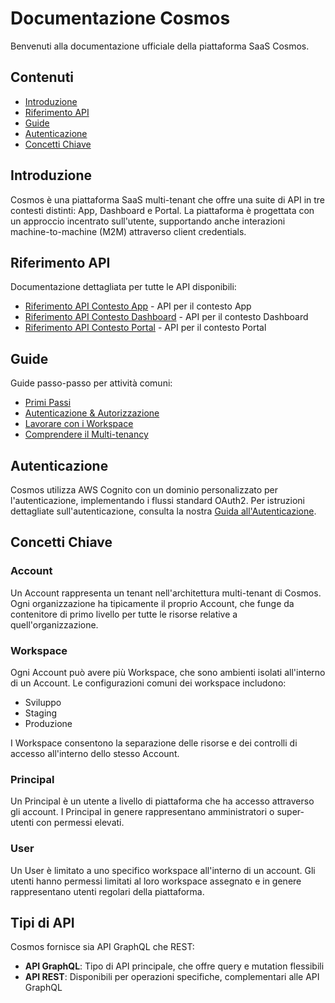 # Documentazione Cosmos

Benvenuti alla documentazione ufficiale della piattaforma SaaS Cosmos.

## Contenuti

- [Introduzione](#introduzione)
- [Riferimento API](#riferimento-api)
- [Guide](#guide)
- [Autenticazione](#autenticazione)
- [Concetti Chiave](#concetti-chiave)

## Introduzione

Cosmos è una piattaforma SaaS multi-tenant che offre una suite di API in tre contesti distinti: App, Dashboard e Portal. La piattaforma è progettata con un approccio incentrato sull'utente, supportando anche interazioni machine-to-machine (M2M) attraverso client credentials.

## Riferimento API

Documentazione dettagliata per tutte le API disponibili:

- [Riferimento API Contesto App](./riferimento-api/app/README.md) - API per il contesto App
- [Riferimento API Contesto Dashboard](./riferimento-api/dashboard/README.md) - API per il contesto Dashboard
- [Riferimento API Contesto Portal](./riferimento-api/portal/README.md) - API per il contesto Portal

## Guide

Guide passo-passo per attività comuni:

- [Primi Passi](./guide/primi-passi.md)
- [Autenticazione & Autorizzazione](./guide/autenticazione.md)
- [Lavorare con i Workspace](./guide/workspace.md)
- [Comprendere il Multi-tenancy](./guide/multi-tenancy.md)

## Autenticazione

Cosmos utilizza AWS Cognito con un dominio personalizzato per l'autenticazione, implementando i flussi standard OAuth2. Per istruzioni dettagliate sull'autenticazione, consulta la nostra [Guida all'Autenticazione](./guide/autenticazione.md).

## Concetti Chiave

### Account

Un Account rappresenta un tenant nell'architettura multi-tenant di Cosmos. Ogni organizzazione ha tipicamente il proprio Account, che funge da contenitore di primo livello per tutte le risorse relative a quell'organizzazione.

### Workspace

Ogni Account può avere più Workspace, che sono ambienti isolati all'interno di un Account. Le configurazioni comuni dei workspace includono:
- Sviluppo
- Staging
- Produzione

I Workspace consentono la separazione delle risorse e dei controlli di accesso all'interno dello stesso Account.

### Principal

Un Principal è un utente a livello di piattaforma che ha accesso attraverso gli account. I Principal in genere rappresentano amministratori o super-utenti con permessi elevati.

### User

Un User è limitato a uno specifico workspace all'interno di un account. Gli utenti hanno permessi limitati al loro workspace assegnato e in genere rappresentano utenti regolari della piattaforma.

## Tipi di API

Cosmos fornisce sia API GraphQL che REST:

- **API GraphQL**: Tipo di API principale, che offre query e mutation flessibili
- **API REST**: Disponibili per operazioni specifiche, complementari alle API GraphQL
